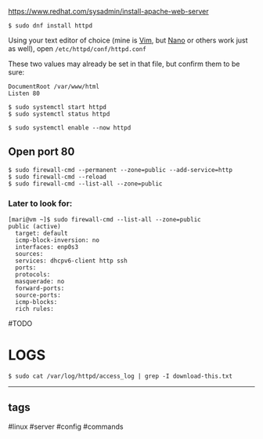 https://www.redhat.com/sysadmin/install-apache-web-server

```shell
$ sudo dnf install httpd
```

Using your text editor of choice (mine is [Vim](https://www.redhat.com/sysadmin/four-things-vim), but [Nano](https://www.redhat.com/sysadmin/four-things-nano) or others work just as well), open `/etc/httpd/conf/httpd.conf`

These two values may already be set in that file, but confirm them to be sure:

```plaintext
DocumentRoot /var/www/html
Listen 80
```

```shell
$ sudo systemctl start httpd 
$ sudo systemctl status httpd

$ sudo systemctl enable --now httpd

```

## Open port 80

```shell
$ sudo firewall-cmd --permanent --zone=public --add-service=http 
$ sudo firewall-cmd --reload 
$ sudo firewall-cmd --list-all --zone=public
```

### Later to look for:

```shell
[mari@vm ~]$ sudo firewall-cmd --list-all --zone=public
public (active)
  target: default
  icmp-block-inversion: no
  interfaces: enp0s3
  sources:
  services: dhcpv6-client http ssh
  ports:
  protocols:
  masquerade: no
  forward-ports:
  source-ports:
  icmp-blocks:
  rich rules:
```
#TODO

# LOGS

`$ sudo cat /var/log/httpd/access_log | grep -I download-this.txt`

---
## tags

#linux  #server #config #commands 
